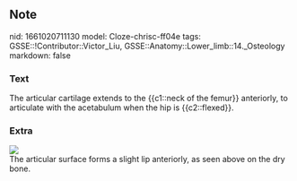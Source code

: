 ## Note
nid: 1661020711130
model: Cloze-chrisc-ff04e
tags: GSSE::!Contributor::Victor_Liu, GSSE::Anatomy::Lower_limb::14._Osteology
markdown: false

### Text
The articular cartilage extends to the {{c1::neck of the femur}} anteriorly, to articulate with the acetabulum when the hip is {{c2::flexed}}.

### Extra
<img src="paste-cb819b855360dfaed27f6925e60ebf054a87edd8.jpg">
<div>
  The articular surface forms a slight lip anteriorly, as seen
  above on the dry bone.
</div>
